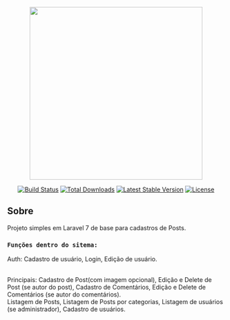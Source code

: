 <p align="center"><a href="https://laravel.com" target="_blank"><img src="https://raw.githubusercontent.com/laravel/art/master/logo-lockup/5%20SVG/2%20CMYK/1%20Full%20Color/laravel-logolockup-cmyk-red.svg" width="400"></a></p>

<p align="center">
<a href="https://travis-ci.org/laravel/framework"><img src="https://travis-ci.org/laravel/framework.svg" alt="Build Status"></a>
<a href="https://packagist.org/packages/laravel/framework"><img src="https://poser.pugx.org/laravel/framework/d/total.svg" alt="Total Downloads"></a>
<a href="https://packagist.org/packages/laravel/framework"><img src="https://poser.pugx.org/laravel/framework/v/stable.svg" alt="Latest Stable Version"></a>
<a href="https://packagist.org/packages/laravel/framework"><img src="https://poser.pugx.org/laravel/framework/license.svg" alt="License"></a>
</p>

## Sobre

Projeto simples em Laravel 7 de base para cadastros de Posts.

### `Funções dentro do sitema:`
Auth: Cadastro de usuário, Login, Edição de usuário.

<br/>
Principais: Cadastro de Post(com imagem opcional), Edição e Delete de Post (se autor do post), Cadastro de Comentários, Edição e Delete de Comentários (se autor do comentários).

<br/>
Listagem de Posts, Listagem de Posts por categorias, Listagem de usuários (se administrador), Cadastro de usuários.
